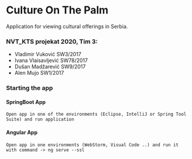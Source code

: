 # Culture On The Palm
 Application for viewing cultural offerings in Serbia.
 
### NVT_KTS projekat 2020, Tim 3:
* Vladimir Vuković SW3/2017
* Ivana Vlaisavljević SW78/2017
* Dušan Madžarević SW9/2017
* Alen Mujo SW1/2017

### Starting the app
#### SpringBoot App
    Open app in one of the environments (Eclipse, IntelliJ or Spring Tool Suite) and run application

#### Angular App
    Open app in one environments (WebStorm, Visual Code ..) and run it with command -> ng serve --ssl
